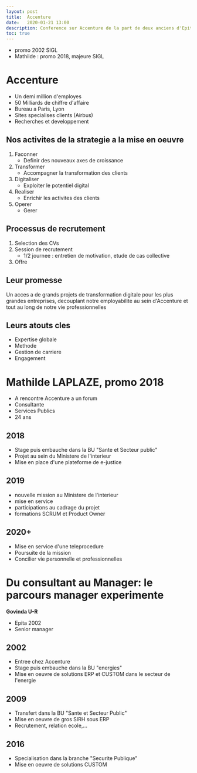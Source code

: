 ```yaml
---
layout: post
title:  Accenture
date:   2020-01-21 13:00
description: Conference sur Accenture de la part de deux anciens d'Epita
toc: true
---
```


* promo 2002 SIGL
* Mathilde : promo 2018, majeure SIGL

# Accenture
* Un demi million d'employes
* 50 Milliards de chiffre d'affaire
* Bureau a Paris, Lyon
* Sites specialises clients (Airbus)
* Recherches et developpement

## Nos activites de la strategie a la mise en oeuvre
1. Faconner
    * Definir des nouveaux axes de croissance
1. Transformer
    * Accompagner la transformation des clients
1. Digitaliser
    * Exploiter le potentiel digital
1. Realiser
    * Enrichir les activites des clients
1. Operer
    * Gerer

## Processus de recrutement
1. Selection des CVs
1. Session de recrutement
    * 1/2 journee : entretien de motivation, etude de cas collective
1. Offre

## Leur promesse
Un acces a de grands projets de transformation digitale pour les plus grandes entreprises, decouplant notre employabilite au sein d'Accenture et tout au long de notre vie professionnelles

## Leurs atouts cles
* Expertise globale
* Methode
* Gestion de carriere
* Engagement

# Mathilde LAPLAZE, promo 2018
* A rencontre Accenture a un forum
* Consultante
* Services Publics
* 24 ans

## 2018
* Stage puis embauche dans la BU "Sante et Secteur public"
* Projet au sein du Ministere de l'interieur
* Mise en place d'une plateforme de e-justice
## 2019
* nouvelle mission au Ministere de l'interieur
* mise en service
* participations au cadrage du projet
* formations SCRUM et Product Owner
## 2020+
* Mise en service d'une teleprocedure
* Poursuite de la mission
* Concilier vie personnelle et professionnelles

# Du consultant au Manager: le parcours manager experimente

**Govinda U-R**
* Epita 2002
* Senior manager

## 2002
* Entree chez Accenture
* Stage puis embauche dans la BU "energies"
* Mise en oeuvre de solutions ERP et CUSTOM dans le secteur de l'energie

## 2009
* Transfert dans la BU "Sante et Secteur Public"
* Mise en oeuvre de gros SIRH sous ERP
* Recrutement, relation ecole,...

## 2016
* Specialisation dans la branche "Securite Publique"
* Mise en oeuvre de solutions CUSTOM
